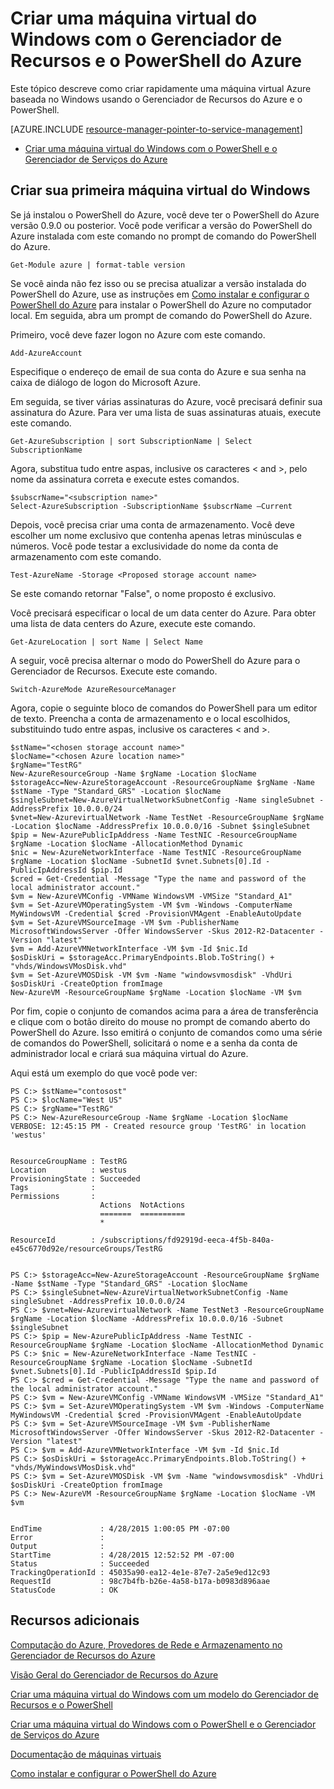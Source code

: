 <properties 
	pageTitle="Criar uma máquina virtual do Windows com o Gerenciador de Recursos e o PowerShell do Azure" 
	description="Use o modo de Gerenciamento de Recursos do PowerShell do Azure para criar facilmente uma nova máquina virtual do Windows." 
	services="virtual-machines" 
	documentationCenter="" 
	authors="JoeDavies-MSFT" 
	manager="timlt" 
	editor=""/>

<tags 
	ms.service="virtual-machines" 
	ms.workload="infrastructure-services" 
	ms.tgt_pltfrm="na" 
	ms.devlang="na" 
	ms.topic="article" 
	ms.date="06/02/2015" 
	ms.author="josephd"/>

# Criar uma máquina virtual do Windows com o Gerenciador de Recursos e o PowerShell do Azure

Este tópico descreve como criar rapidamente uma máquina virtual Azure baseada no Windows usando o Gerenciador de Recursos do Azure e o PowerShell.

[AZURE.INCLUDE [resource-manager-pointer-to-service-management](../../includes/resource-manager-pointer-to-service-management.md)]

- [Criar uma máquina virtual do Windows com o PowerShell e o Gerenciador de Serviços do Azure](virtual-machines-create-windows-powershell-service-manager.md)

## Criar sua primeira máquina virtual do Windows

Se já instalou o PowerShell do Azure, você deve ter o PowerShell do Azure versão 0.9.0 ou posterior. Você pode verificar a versão do PowerShell do Azure instalada com este comando no prompt de comando do PowerShell do Azure.

	Get-Module azure | format-table version

Se você ainda não fez isso ou se precisa atualizar a versão instalada do PowerShell do Azure, use as instruções em [Como instalar e configurar o PowerShell do Azure](../install-configure-powershell.md) para instalar o PowerShell do Azure no computador local. Em seguida, abra um prompt de comando do PowerShell do Azure.

Primeiro, você deve fazer logon no Azure com este comando.

	Add-AzureAccount

Especifique o endereço de email de sua conta do Azure e sua senha na caixa de diálogo de logon do Microsoft Azure.

Em seguida, se tiver várias assinaturas do Azure, você precisará definir sua assinatura do Azure. Para ver uma lista de suas assinaturas atuais, execute este comando.

	Get-AzureSubscription | sort SubscriptionName | Select SubscriptionName

Agora, substitua tudo entre aspas, inclusive os caracteres < and >, pelo nome da assinatura correta e execute estes comandos.

	$subscrName="<subscription name>"
	Select-AzureSubscription -SubscriptionName $subscrName –Current

Depois, você precisa criar uma conta de armazenamento. Você deve escolher um nome exclusivo que contenha apenas letras minúsculas e números. Você pode testar a exclusividade do nome da conta de armazenamento com este comando.

	Test-AzureName -Storage <Proposed storage account name>

Se este comando retornar "False", o nome proposto é exclusivo.

Você precisará especificar o local de um data center do Azure. Para obter uma lista de data centers do Azure, execute este comando.

	Get-AzureLocation | sort Name | Select Name

A seguir, você precisa alternar o modo do PowerShell do Azure para o Gerenciador de Recursos. Execute este comando.

	Switch-AzureMode AzureResourceManager

Agora, copie o seguinte bloco de comandos do PowerShell para um editor de texto. Preencha a conta de armazenamento e o local escolhidos, substituindo tudo entre aspas, inclusive os caracteres < and >.

	$stName="<chosen storage account name>"	
	$locName="<chosen Azure location name>"
	$rgName="TestRG"
	New-AzureResourceGroup -Name $rgName -Location $locName
	$storageAcc=New-AzureStorageAccount -ResourceGroupName $rgName -Name $stName -Type "Standard_GRS" -Location $locName
	$singleSubnet=New-AzureVirtualNetworkSubnetConfig -Name singleSubnet -AddressPrefix 10.0.0.0/24
	$vnet=New-AzurevirtualNetwork -Name TestNet -ResourceGroupName $rgName -Location $locName -AddressPrefix 10.0.0.0/16 -Subnet $singleSubnet
	$pip = New-AzurePublicIpAddress -Name TestNIC -ResourceGroupName $rgName -Location $locName -AllocationMethod Dynamic
	$nic = New-AzureNetworkInterface -Name TestNIC -ResourceGroupName $rgName -Location $locName -SubnetId $vnet.Subnets[0].Id -PublicIpAddressId $pip.Id
	$cred = Get-Credential -Message "Type the name and password of the local administrator account."
	$vm = New-AzureVMConfig -VMName WindowsVM -VMSize "Standard_A1"
	$vm = Set-AzureVMOperatingSystem -VM $vm -Windows -ComputerName MyWindowsVM -Credential $cred -ProvisionVMAgent -EnableAutoUpdate
	$vm = Set-AzureVMSourceImage -VM $vm -PublisherName MicrosoftWindowsServer -Offer WindowsServer -Skus 2012-R2-Datacenter -Version "latest"
	$vm = Add-AzureVMNetworkInterface -VM $vm -Id $nic.Id
	$osDiskUri = $storageAcc.PrimaryEndpoints.Blob.ToString() + "vhds/WindowsVMosDisk.vhd"
	$vm = Set-AzureVMOSDisk -VM $vm -Name "windowsvmosdisk" -VhdUri $osDiskUri -CreateOption fromImage
	New-AzureVM -ResourceGroupName $rgName -Location $locName -VM $vm 

Por fim, copie o conjunto de comandos acima para a área de transferência e clique com o botão direito do mouse no prompt de comando aberto do PowerShell do Azure. Isso emitirá o conjunto de comandos como uma série de comandos do PowerShell, solicitará o nome e a senha da conta de administrador local e criará sua máquina virtual do Azure.

Aqui está um exemplo do que você pode ver:

	PS C:> $stName="contosost"
	PS C:> $locName="West US"
	PS C:> $rgName="TestRG"
	PS C:> New-AzureResourceGroup -Name $rgName -Location $locName
	VERBOSE: 12:45:15 PM - Created resource group 'TestRG' in location 'westus'
	
	
	ResourceGroupName : TestRG
	Location          : westus
	ProvisioningState : Succeeded
	Tags              :
	Permissions       :
	                    Actions  NotActions
	                    =======  ==========
	                    *
	
	ResourceId        : /subscriptions/fd92919d-eeca-4f5b-840a-e45c6770d92e/resourceGroups/TestRG
	
	
	PS C:> $storageAcc=New-AzureStorageAccount -ResourceGroupName $rgName -Name $stName -Type "Standard_GRS" -Location $locName
	PS C:> $singleSubnet=New-AzureVirtualNetworkSubnetConfig -Name singleSubnet -AddressPrefix 10.0.0.0/24
	PS C:> $vnet=New-AzurevirtualNetwork -Name TestNet3 -ResourceGroupName $rgName -Location $locName -AddressPrefix 10.0.0.0/16 -Subnet $singleSubnet
	PS C:> $pip = New-AzurePublicIpAddress -Name TestNIC -ResourceGroupName $rgName -Location $locName -AllocationMethod Dynamic
	PS C:> $nic = New-AzureNetworkInterface -Name TestNIC -ResourceGroupName $rgName -Location $locName -SubnetId $vnet.Subnets[0].Id -PublicIpAddressId $pip.Id
	PS C:> $cred = Get-Credential -Message "Type the name and password of the local administrator account."
	PS C:> $vm = New-AzureVMConfig -VMName WindowsVM -VMSize "Standard_A1"
	PS C:> $vm = Set-AzureVMOperatingSystem -VM $vm -Windows -ComputerName MyWindowsVM -Credential $cred -ProvisionVMAgent -EnableAutoUpdate
	PS C:> $vm = Set-AzureVMSourceImage -VM $vm -PublisherName MicrosoftWindowsServer -Offer WindowsServer -Skus 2012-R2-Datacenter -Version "latest"
	PS C:> $vm = Add-AzureVMNetworkInterface -VM $vm -Id $nic.Id
	PS C:> $osDiskUri = $storageAcc.PrimaryEndpoints.Blob.ToString() + "vhds/MyWindowsVMosDisk.vhd"
	PS C:> $vm = Set-AzureVMOSDisk -VM $vm -Name "windowsvmosdisk" -VhdUri $osDiskUri -CreateOption fromImage
	PS C:> New-AzureVM -ResourceGroupName $rgName -Location $locName -VM $vm
	
	
	EndTime             : 4/28/2015 1:00:05 PM -07:00
	Error               :
	Output              :
	StartTime           : 4/28/2015 12:52:52 PM -07:00
	Status              : Succeeded
	TrackingOperationId : 45035a90-ea12-4e1e-87e7-2a5e9ed12c93
	RequestId           : 98c7b4fb-b26e-4a58-b17a-b0983d896aae
	StatusCode          : OK

## Recursos adicionais

[Computação do Azure, Provedores de Rede e Armazenamento no Gerenciador de Recursos do Azure](virtual-machines-azurerm-versus-azuresm.md)

[Visão Geral do Gerenciador de Recursos do Azure](../resource-group-overview.md)

[Criar uma máquina virtual do Windows com um modelo do Gerenciador de Recursos e o PowerShell](virtual-machines-create-windows-powershell-resource-manager-template-simple.md)

[Criar uma máquina virtual do Windows com o PowerShell e o Gerenciador de Serviços do Azure](virtual-machines-create-windows-powershell-service-manager.md)

[Documentação de máquinas virtuais](http://azure.microsoft.com/documentation/services/virtual-machines/)

[Como instalar e configurar o PowerShell do Azure](../install-configure-powershell.md)


 

<!---HONumber=July15_HO2-->